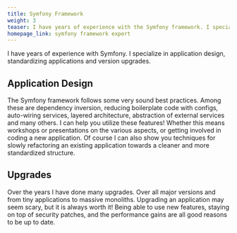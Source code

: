 ```yaml
---
title: Symfony Framework
weight: 3
teaser: I have years of experience with the Symfony framework. I specialize in application design, version upgrades, and standardizing applications.
homepage_link: symfony framework expert
---
```


I have years of experience with Symfony. I specialize in application design, standardizing applications and version upgrades.

## Application Design

The Symfony framework follows some very sound best practices. Among these are dependency inversion, reducing boilerplate code with configs, auto-wiring services, layered architecture, abstraction of external services and many others. I can help you utilize these features! Whether this means workshops or presentations on the various aspects, or getting involved in coding a new application. Of course I can also show you techniques for slowly refactoring an existing application towards a cleaner and more standardized structure.

## Upgrades

Over the years I have done many upgrades. Over all major versions and from tiny applications to massive monoliths. Upgrading an application may seem scary, but it is always worth it! Being able to use new features, staying on top of security patches, and the performance gains are all good reasons to be up to date.